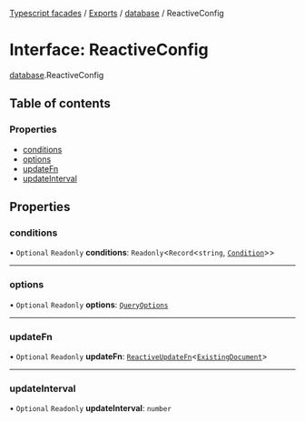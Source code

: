 [Typescript facades](../index.md) / [Exports](../modules.md) / [database](../modules/database.md) / ReactiveConfig

# Interface: ReactiveConfig

[database](../modules/database.md).ReactiveConfig

## Table of contents

### Properties

- [conditions](database.ReactiveConfig.md#conditions)
- [options](database.ReactiveConfig.md#options)
- [updateFn](database.ReactiveConfig.md#updatefn)
- [updateInterval](database.ReactiveConfig.md#updateinterval)

## Properties

### conditions

• `Optional` `Readonly` **conditions**: `Readonly`<`Record`<`string`, [`Condition`](database.Condition.md)\>\>

___

### options

• `Optional` `Readonly` **options**: [`QueryOptions`](database.QueryOptions.md)

___

### updateFn

• `Optional` `Readonly` **updateFn**: [`ReactiveUpdateFn`](../modules/database.md#reactiveupdatefn)<[`ExistingDocument`](database.ExistingDocument.md)\>

___

### updateInterval

• `Optional` `Readonly` **updateInterval**: `number`

